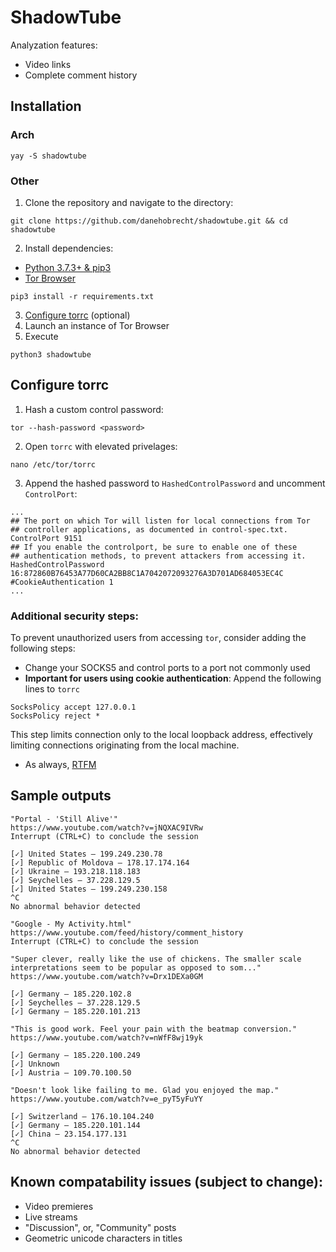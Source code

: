 # ShadowTube
Analyzation features:
 - Video links
 - Complete comment history
## Installation
### Arch
`yay -S shadowtube`
### Other
1. Clone the repository and navigate to the directory:
```
git clone https://github.com/danehobrecht/shadowtube.git && cd shadowtube
```
2. Install dependencies:
 - [Python 3.7.3+ & pip3](https://www.python.org/downloads/)
 - [Tor Browser](https://www.torproject.org/)
```
pip3 install -r requirements.txt
```
3. [Configure torrc](#configure-torrc) (optional)
4. Launch an instance of Tor Browser
5. Execute
```
python3 shadowtube
```
## Configure torrc
1. Hash a custom control password:
```
tor --hash-password <password>
```
2. Open `torrc` with elevated privelages:
```
nano /etc/tor/torrc
```
3. Append the hashed password to `HashedControlPassword` and uncomment `ControlPort`:
```
...
## The port on which Tor will listen for local connections from Tor
## controller applications, as documented in control-spec.txt.
ControlPort 9151
## If you enable the controlport, be sure to enable one of these
## authentication methods, to prevent attackers from accessing it.
HashedControlPassword 16:872860B76453A77D60CA2BB8C1A7042072093276A3D701AD684053EC4C
#CookieAuthentication 1
...
```
### Additional security steps:
To prevent unauthorized users from accessing `tor`, consider adding the following steps:
- Change your SOCKS5 and control ports to a port not commonly used
- **Important for users using cookie authentication**: Append the following lines to `torrc`
```
SocksPolicy accept 127.0.0.1
SocksPolicy reject *
```
This step limits connection only to the local loopback address, effectively limiting connections originating from the local machine.
- As always, [RTFM](https://2019.www.torproject.org/docs/documentation.html.en#UpToSpeed)
## Sample outputs
```
"Portal - 'Still Alive'"
https://www.youtube.com/watch?v=jNQXAC9IVRw
Interrupt (CTRL+C) to conclude the session

[✓] United States — 199.249.230.78
[✓] Republic of Moldova — 178.17.174.164
[✓] Ukraine — 193.218.118.183
[✓] Seychelles — 37.228.129.5
[✓] United States — 199.249.230.158
^C
No abnormal behavior detected
```
```
"Google - My Activity.html"
https://www.youtube.com/feed/history/comment_history
Interrupt (CTRL+C) to conclude the session

"Super clever, really like the use of chickens. The smaller scale interpretations seem to be popular as opposed to som..."
https://www.youtube.com/watch?v=Drx1DEXa0GM

[✓] Germany — 185.220.102.8
[✓] Seychelles — 37.228.129.5
[✓] Germany — 185.220.101.213

"This is good work. Feel your pain with the beatmap conversion."
https://www.youtube.com/watch?v=nWfF8wj19yk

[✓] Germany — 185.220.100.249
[✓] Unknown
[✓] Austria — 109.70.100.50

"Doesn't look like failing to me. Glad you enjoyed the map."
https://www.youtube.com/watch?v=e_pyT5yFuYY

[✓] Switzerland — 176.10.104.240
[✓] Germany — 185.220.101.144
[✓] China — 23.154.177.131
^C
No abnormal behavior detected
```
## Known compatability issues (subject to change):
 - Video premieres
 - Live streams
 - "Discussion", or, "Community" posts
 - Geometric unicode characters in titles